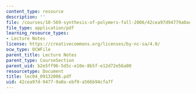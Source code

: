 ```yaml
---
content_type: resource
description: ''
file: /courses/10-569-synthesis-of-polymers-fall-2006/42cea97d94779a0aebf9a566b94cfa7f_lec04_09132006.pdf
file_type: application/pdf
learning_resource_types:
- Lecture Notes
license: https://creativecommons.org/licenses/by-nc-sa/4.0/
ocw_type: OCWFile
parent_title: Lecture Notes
parent_type: CourseSection
parent_uid: b2e5ff96-5d5c-e10e-8b5f-e12d72e56a00
resourcetype: Document
title: lec04_09132006.pdf
uid: 42cea97d-9477-9a0a-ebf9-a566b94cfa7f
---
```

